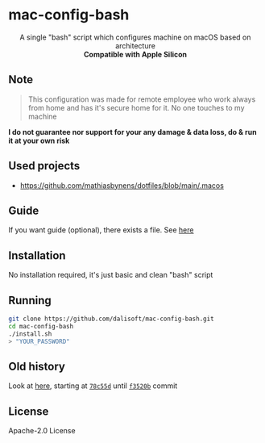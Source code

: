 # mac-config-bash

<p align='center'>A single "bash" script which configures machine on macOS based on architecture<br/><b>Compatible with Apple Silicon</b></p>

## Note

> This configuration was made for remote employee who work always from home and has it's secure home for it. No one touches to my machine

**I do not guarantee nor support for your any damage & data loss, do & run it at your own risk**

## Used projects

- <https://github.com/mathiasbynens/dotfiles/blob/main/.macos>

## Guide

If you want guide (optional), there exists a file. See [here](./guide.md)

## Installation

No installation required, it's just basic and clean "bash" script

## Running

```bash
git clone https://github.com/dalisoft/mac-config-bash.git
cd mac-config-bash
./install.sh
> "YOUR_PASSWORD"
```

## Old history

Look at [here](https://github.com/dalisoft/config/commits/master), starting at [`78c55d`](https://github.com/dalisoft/config/commit/78c55d1182d93ccde8b5a82958ee3afbbbf9e2bd) until [`f3520b`](https://github.com/dalisoft/config/commit/f3520b3ca013d855f2b02d00af0ee5d7bd43086a) commit

## License

Apache-2.0 License
